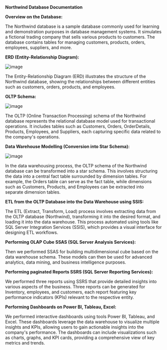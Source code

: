**Northwind Database Documentation**

**Overview on the Database:**

The Northwind database is a sample database commonly used for learning and demonstration purposes in database management systems. It simulates a fictional trading company that sells various products to customers. The database contains tables for managing customers, products, orders, employees, suppliers, and more.

**ERD (Entity-Relationship Diagram):**

![image](https://github.com/farah1612/NorthWind_ITI_GaduationProject/assets/96481182/b1d23c7e-ef0d-4964-a623-526779015f8a)


The Entity-Relationship Diagram (ERD) illustrates the structure of the Northwind database, showing the relationships between different entities such as customers, orders, products, and employees.

**OLTP Schema:**

![image](https://github.com/farah1612/NorthWind_ITI_GaduationProject/assets/96481182/d39aee56-5e26-4d5d-ad20-aae8abe35443)

The OLTP (Online Transaction Processing) schema of the Northwind database represents the relational database model used for transactional operations. It includes tables such as Customers, Orders, OrderDetails, Products, Employees, and Suppliers, each capturing specific data related to the company's operations.

**Data Warehouse Modelling (Conversion into Star Schema):**

![image](https://github.com/farah1612/NorthWind_ITI_GaduationProject/assets/96481182/e6a280bb-bb3e-400e-a8cd-9f7766b0f81a)

In the data warehousing process, the OLTP schema of the Northwind database can be transformed into a star schema. This involves structuring the data into a central fact table surrounded by dimension tables. For example, the Orders table can serve as the fact table, while dimensions such as Customers, Products, and Employees can be extracted into separate dimension tables.

**ETL from the OLTP Database into the Data Warehouse using SSIS:**

The ETL (Extract, Transform, Load) process involves extracting data from the OLTP database (Northwind), transforming it into the desired format, and loading it into the data warehouse. This process automated using tools like SQL Server Integration Services (SSIS), which provides a visual interface for designing ETL workflows.

**Performing OLAP Cube SSAS (SQL Server Analysis Services):**

Then we performed SSAS for building multidimensional cube based on the data warehouse schema. These models can then be used for advanced analytics, data mining, and business intelligence purposes.

**Performing paginated Reports SSRS (SQL Server Reporting Services):**

We performed three reports using SSRS that provide detailed insights into various aspects of the business. Three reports can be generated for Inventory, employees, and customers, each report featuring key performance indicators (KPIs) relevant to the respective entity.

**Performing Dashboards on Power BI, Tableau, Excel:**

We performed interactive dashboards using tools Power BI, Tableau, and Excel. These dashboards leverage the data warehouse to visualize multiple insights and KPIs, allowing users to gain actionable insights into the company's performance. The dashboards can include visualizations such as charts, graphs, and KPI cards, providing a comprehensive view of key metrics and trends.
